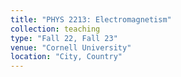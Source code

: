 ```yaml
---
title: "PHYS 2213: Electromagnetism"
collection: teaching
type: "Fall 22, Fall 23"
venue: "Cornell University"
location: "City, Country"
---
```

